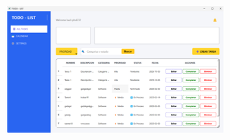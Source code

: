 ![Captura de Pantalla](https://raw.githubusercontent.com/phol232/ListaTareas1/probandoconexiones/src/Resources/Screenshot%202025-02-04%20192920.png)

